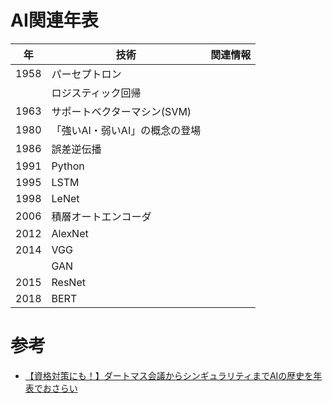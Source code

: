 # AI関連年表

|年|技術|関連情報|
|---|---|---|
|1958|パーセプトロン||
||ロジスティック回帰||
|1963|サポートベクターマシン(SVM)||
|1980|「強いAI・弱いAI」の概念の登場||
|1986|誤差逆伝播||
|1991|Python||
|1995|LSTM||
|1998|LeNet||
|2006|積層オートエンコーダ||
|2012|AlexNet||
|2014|VGG||
||GAN||
|2015|ResNet||
|2018|BERT||


# 参考

* [【資格対策にも！】ダートマス会議からシンギュラリティまでAIの歴史を年表でおさらい](https://ainow.ai/2020/03/25/193030/)
